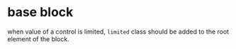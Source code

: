 # base block

when value of a control is limited, `limited` class should be added to the root element of the block.

